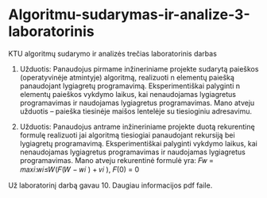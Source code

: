 # Algoritmu-sudarymas-ir-analize-3-laboratorinis
KTU algoritmų sudarymo ir analizės trečias laboratorinis darbas

1. Užduotis:  Panaudojus pirmame inžineriniame projekte sudarytą paieškos (operatyvinėje atmintyje)
algoritmą, realizuoti n elementų paiešką panaudojant lygiagretų programavimą. Eksperimentiškai
palyginti n elementų paieškos vykdymo laikus, kai nenaudojamas lygiagretus programavimas ir
naudojamas lygiagretus programavimas.
Mano atveju užduotis – paieška tiesinėje maišos lentelėje su tiesioginiu adresavimu.

2. Užduotis: Panaudojus antrame inžineriniame projekte duotą rekurentinę formulę realizuoti jai
algoritmą tiesiogiai panaudojant rekursiją bei lygiagretų programavimą. Eksperimentiškai palyginti
vykdymo laikus, kai nenaudojamas lygiagretus programavimas ir naudojamas lygiagretus
programavimas.
Mano atveju rekurentinė formulė yra: 𝐹𝑤 = 𝑚𝑎𝑥𝑖:𝑤𝑖≤𝑊(𝐹(𝑊 − 𝑤𝑖
) + 𝑣𝑖
), 𝐹(0) = 0

Už laboratorinį darbą gavau 10. Daugiau informacijos pdf faile.
